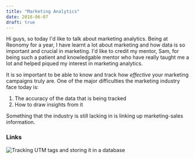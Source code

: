 ```yaml
---
title: "Marketing Analytics"
date: 2018-06-07
draft: true
---
```


Hi guys, so today I'd like to talk about marketing analytics. Being at Reonomy for a year, I have learnt a lot about marketing and how data is so important and crucial in marketing. I'd like to credit my mentor, Sam, for being such a patient and knowledgable mentor who have really taught me a lot and helped piqued my interest in marketing analytics. 

It is so important to be able to know and track how _effective_ your marketing campaigns truly are. One of the major difficulties the marketing industry face today is:

1. The accuracy of the data that is being tracked
2. How to draw insights from it

Something that the industry is still lacking in is linking up marketing-sales information. 

### Links

![Tracking UTM tags and storing it in a database][1]


[1]: (https://jennamolby.com/how-to-use-cookies-to-capture-url-parameters/)